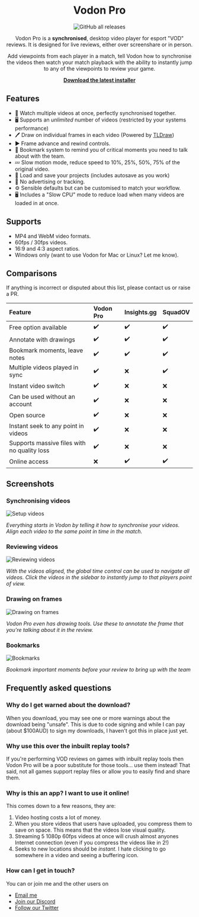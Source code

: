 <div align="center">

# Vodon Pro

![GitHub all releases](https://img.shields.io/github/downloads/Rodeoclash/vodon-pro/total?style=flat-square)

Vodon Pro is a **synchronised**, desktop video player for esport "VOD" reviews. It is designed for live reviews, either over screenshare or in person.

Add viewpoints from each player in a match, tell Vodon how to synchronise the videos then watch your match playback with the ability to instantly jump to any of the viewpoints to review your game.

**[Download the latest installer](https://github.com/Rodeoclash/vodon-pro/releases/download/v1.7.5/VodonPro-Setup-1.7.5.exe)**

</div>

## Features

- 🎥 Watch multiple videos at once, perfectly synchronised together.
- 🖥️ Supports an _unlimited_ number of videos (restricted by your systems performance)
- 🖊 Draw on individual frames in each video (Powered by [TLDraw](https://github.com/tldraw/tldraw))
- ▶ Frame advance and rewind controls.
- 🔖 Bookmark system to remind you of critical moments you need to talk about with the team.
- 💤 Slow motion mode, reduce speed to 10%, 25%, 50%, 75% of the original video.
- 💾 Load and save your projects (includes autosave as you work)
- 👀 No advertising or tracking.
- ⚙️ Sensible defaults but can be customised to match your workflow.
- 🖥 Includes a "Slow CPU" mode to reduce load when many videos are loaded in at once.

## Supports

- MP4 and WebM video formats.
- 60fps / 30fps videos.
- 16:9 and 4:3 aspect ratios.
- Windows only (want to use Vodon for Mac or Linux? Let me know).

## Comparisons

If anything is incorrect or disputed about this list, please contact us or raise a PR.

| Feature                                     | Vodon Pro | Insights.gg | SquadOV |
| :------------------------------------------ | :-------- | :---------- | :------ |
| Free option available                       | ✔️        | ✔️          | ✔️      |
| Annotate with drawings                      | ✔️        | ✔️          | ✔️      |
| Bookmark moments, leave notes               | ✔️        | ✔️          | ✔️      |
| Multiple videos played in sync              | ✔️        | ❌          | ✔️      |
| Instant video switch                        | ✔️        | ❌          | ❌      |
| Can be used without an account              | ✔️        | ❌          | ❌      |
| Open source                                 | ✔️        | ❌          | ❌      |
| Instant seek to any point in videos         | ✔️        | ❌          | ❌      |
| Supports massive files with no quality loss | ✔️        | ❌          | ❌      |
| Online access                               | ❌        | ✔️          | ✔️      |

## Screenshots

### Synchronising videos

![Setup videos](https://raw.githubusercontent.com/Rodeoclash/vodon-pro/main/screenshots/setup.png)

_Everything starts in Vodon by telling it how to synchronise your videos. Align each video to the same point in time in the match._

### Reviewing videos

![Reviewing videos](https://raw.githubusercontent.com/Rodeoclash/vodon-pro/main/screenshots/review.png)

_With the videos aligned, the global time control can be used to navigate all videos. Click the videos in the sidebar to instantly jump to that players point of view._

### Drawing on frames

![Drawing on frames](https://raw.githubusercontent.com/Rodeoclash/vodon-pro/main/screenshots/drawing.png)

_Vodon Pro even has drawing tools. Use these to annotate the frame that you're talking about it in the review._

### Bookmarks

![Bookmarks](https://raw.githubusercontent.com/Rodeoclash/vodon-pro/main/screenshots/bookmarks.png)

_Bookmark important moments before your review to bring up with the team_

## Frequently asked questions

### Why do I get warned about the download?

When you download, you may see one or more warnings about the download being "unsafe". This is due to code signing and while I can pay (about $100AUD) to sign my downloads, I haven't got this in place just yet.

### Why use this over the inbuilt replay tools?

If you're performing VOD reviews on games with inbuilt replay tools then Vodon Pro will be a poor substitute for those tools... use them instead! That said, not all games support replay files or allow you to easily find and share them.

### Why is this an app? I want to use it online!

This comes down to a few reasons, they are:

1. Video hosting costs a lot of money.
2. When you store videos that users have uploaded, you compress them to save on space. This means that the videos lose visual quality.
3. Streaming 5 1080p 60fps videos at once will crush almost anyones Internet connection (even if you compress the videos like in 2!)
4. Seeks to new locations should be _instant_. I hate clicking to go somewhere in a video and seeing a buffering icon.

### How can I get in touch?

You can or join me and the other users on

- [Email me](mailto:sam@vodon.gg)
- [Join our Discord](https://discord.gg/EaJdhHtZEk)
- [Follow our Twitter](https://twitter.com/GgVodon)
